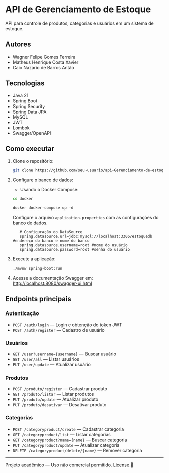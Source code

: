 # API de Gerenciamento de Estoque

API para controle de produtos, categorias e usuários em um sistema de estoque.

## Autores

- Wagner Felipe Gomes Ferreira
- Matheus Henrique Costa Xavier
- Caio Nazário de Barros Antão

## Tecnologias

- Java 21
- Spring Boot
- Spring Security
- Spring Data JPA
- MySQL
- JWT
- Lombok
- Swagger/OpenAPI

## Como executar

1. Clone o repositório:

   ```sh
   git clone https://github.com/seu-usuario/api-Gerenciamento-de-estoque.git
   ```

2. Configure o banco de dados:

   - Usando o Docker Compose:

   ```sh
   cd docker
   ```

   ```docker
   docker docker-compose up -d
   ```

   Configure o arquivo `application.properties` com as configurações do banco de dados.

   ```Yml
      # Configuração do DataSource
      spring.datasource.url=jdbc:mysql://localhost:3306/estoquedb #endereço do banco e nome do banco
      spring.datasource.username=root #nome do usuário
      spring.datasource.password=root #senha do usuário
   ```

3. Execute a aplicação:

   ```sh
   ./mvnw spring-boot:run
   ```

4. Acesse a documentação Swagger em:  
   [http://localhost:8080/swagger-ui.html](http://localhost:8080/swagger-ui.html)

## Endpoints principais

### Autenticação

- `POST /auth/login` — Login e obtenção do token JWT
- `POST /auth/register` — Cadastro de usuário

### Usuários

- `GET /user?username={username}` — Buscar usuário
- `GET /user/all` — Listar usuários
- `PUT /user/update` — Atualizar usuário

### Produtos

- `POST /produto/register` — Cadastrar produto
- `GET /produto/listar` — Listar produtos
- `PUT /produto/update` — Atualizar produto
- `PUT /produto/desativar` — Desativar produto

### Categorias

- `POST /categoryproduct/create` — Cadastrar categoria
- `GET /categoryproduct/list` — Listar categorias
- `GET /categoryproduct?name={name}` — Buscar categoria
- `PUT /categoryproduct/update` — Atualizar categoria
- `DELETE /categoryproduct/delete/{name}` — Remover categoria

---
Projeto acadêmico — Uso não comercial permitido.
[License :book:](https://github.com/seu-usuario/api-Gerenciamento-de-estoque/blob/main/LICENSE)

